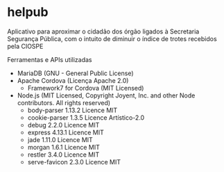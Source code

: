 # helpub
Aplicativo para aproximar o cidadão dos órgão ligados à Secretaria Segurança Pública, com o intuito de diminuir o índice de trotes recebidos pela CIOSPE

Ferramentas e APIs utilizadas
- MariaDB (GNU - General Public License)
- Apache Cordova (Licença Apache 2.0)
  - Framework7 for Cordova (MIT Licensed)
- Node.js (MIT Licensed, Copyright Joyent, Inc. and other Node contributors. All rights reserved)
  - body-parser 1.13.2 Licence MIT
  - cookie-parser 1.3.5 Licence Artístico-2.0
  - debug 2.2.0 Licence MIT
  - express 4.13.1 Licence MIT
  - jade 1.11.0 Licence MIT
  - morgan 1.6.1 Licence MIT
  - restler 3.4.0 Licence MIT
  - serve-favicon 2.3.0 Licence MIT
